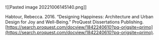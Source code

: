 ![[Pasted image 20221006145140.png]]

Habtour, Rebecca. 2016. “Designing Happiness: Architecture and Urban Design for Joy and Well-Being.” ProQuest Dissertations Publishing. [https://search.proquest.com/docview/1842240610?pq-origsite=primo](https://search.proquest.com/docview/1842240610?pq-origsite=primo).